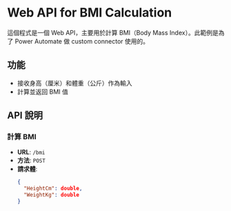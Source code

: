 # Web API for BMI Calculation

這個程式是一個 Web API，主要用於計算 BMI（Body Mass Index）。此範例是為了 Power Automate 做 custom connector 使用的。

## 功能

- 接收身高（厘米）和體重（公斤）作為輸入
- 計算並返回 BMI 值

## API 說明

### 計算 BMI

- **URL**: `/bmi`
- **方法**: `POST`
- **請求體**:
  ```json
  {
    "HeightCm": double,
    "WeightKg": double
  }